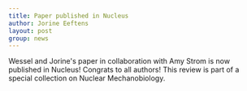 ```yaml
---
title: Paper published in Nucleus
author: Jorine Eeftens
layout: post
group: news
---
```


Wessel and Jorine's paper in collaboration with Amy Strom is now published in Nucleus! Congrats to all authors!
This review is part of a special collection on Nuclear Mechanobiology. 

